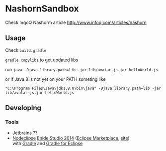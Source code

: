 

# NashornSandbox

Check InqoQ Nashorm article http://www.infoq.com/articles/nashorn


## Usage

Check `build.gradle`	

`gradle copylibs` to get updated libs 

run	`java -Djava.library.path=lib -jar lib/avatar-js.jar helloWorld.js`	

or if Java 8 is not yet on your PATH someting like

	"C:\Program Files\Java\jdk1.8.0\bin\java" -Djava.library.path=lib -jar lib/avatar-js.jar helloWorld.js
	
## Developing



### Tools

- Jetbrains ??
- [Nodeclipse](https://github.com/Nodeclipse/nodeclipse-1) [Enide Studio 2014](http://www.nodeclipse.org/enide/studio/2014/)
 ([Eclipse Marketplace](http://marketplace.eclipse.org/content/nodeclipse), [site](http://www.nodeclipse.org))   
 with [Gradle](http://www.gradle.org/) and [Gradle for Eclipse](http://marketplace.eclipse.org/content/gradle)